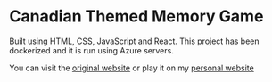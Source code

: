 # Canadian Themed Memory Game

Built using HTML, CSS, JavaScript and React. This project has been dockerized and it is run using Azure servers.

You can visit the [original website](https://agreeable-glacier-0739eff10.2.azurestaticapps.net/) or play it on my [personal website](https://www.jaydenhooper.com/projects.html)

